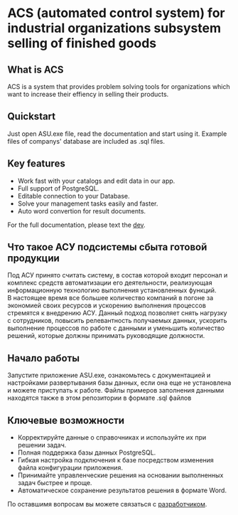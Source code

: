 ﻿# ACS (automated control system) for industrial organizations subsystem selling of finished goods

## What is ACS 

ACS is a system that provides problem solving tools for organizations which want to increase their effiency in selling their products.
## Quickstart 

Just open ASU.exe file, read the documentation and start using it.
Example files of companys' database are included as .sql files.

## Key features 

* Work fast with your catalogs and edit data in our app.
* Full support of PostgreSQL.
* Editable connection to your Database.
* Solve your management tasks easily and faster.
* Auto word convertion for result documents.

For the full documentation, please text the [dev](https://t.me/elecitzz).

##  Что такое АСУ подсистемы сбыта готовой продукции

Под АСУ принято считать систему, в состав которой входит персонал и комплекс средств автоматизации его деятельности, реализующая информационную технологию выполнения установленных функций.<br>
В настоящее время все большее количество компаний в погоне за экономией своих ресурсов и ускорению выполнения процессов стремятся к внедрению АСУ. Данный подход позволяет снять нагрузку с сотрудников, повысить релевантность получаемых данных, ускорить выполнение процессов по работе с данными и уменьшить количество решений, которые должны принимать руководящие должности.

## Начало работы

Запустите приложение ASU.exe, ознакомьтесь с документацией и настройками развертывания базы данных, если она еще не установлена и можете приступать к работе.
Файлы примеров заполнения данными находятся также в этом репозитории в формате .sql файлов

## Ключевые возможности


* Корректируйте данные о справочниках и используйте их при решении задач.
* Полная поддержка базы данных PostgreSQL.
* Гибкая настройка подключения к базе посредством изменения файла конфигурации приложения.
* Принимайте управленческие решения на основании выполненных задач быстрее и проще.
* Автоматическое сохранение результатов решения в формате Word.


По оставшимя вопросам вы можете связаться с [разработчиком](https://t.me/elecitzz).
